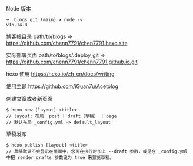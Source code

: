 <!--
 * @Author: Chenn
 * @Date: 2024-05-14 15:23:07
 * @LastEditors: Chenn
 * @LastEditTime: 2024-05-14 16:33:44
-->

Node 版本

```
➜  blogs git:(main) ✗ node -v
v16.14.0
```

博客根目录
path/to/blogs => https://github.com/chenn7791/chen7791.hexo.site

实际部署页面
path/to/blogs/.deploy_git => https://github.com/chenn7791/chenn7791.github.io.git

hexo 使用
https://hexo.io/zh-cn/docs/writing

使用主题
https://github.com/iGuan7u/Acetolog

创建文章或者新页面

```shell
$ hexo new [layout] <title>
// layout: 布局  post | draft（草稿） | page
// 默认布局 _config.yml -> default_layout
```

草稿发布

```
$ hexo publish [layout] <title>
// 草稿默认不会显示在页面中，您可在执行时加上 --draft 参数，或是在 _config.yml 中把 render_drafts 参数设为 true 来预览草稿。
```
